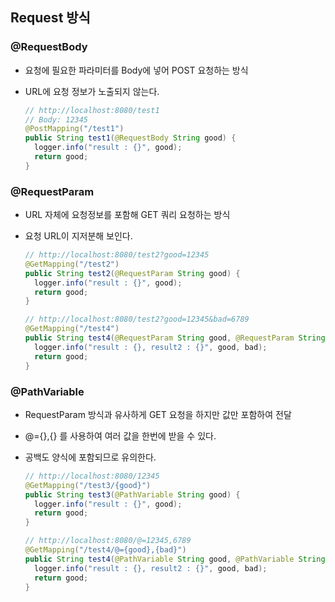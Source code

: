 ## Request 방식

### @RequestBody

- 요청에 필요한 파라미터를 Body에 넣어 POST 요청하는 방식

- URL에 요청 정보가 노출되지 않는다. 

  ```java
  // http://localhost:8080/test1
  // Body: 12345
  @PostMapping("/test1")
  public String test1(@RequestBody String good) {
    logger.info("result : {}", good);
    return good;
  }
  ```

### @RequestParam

- URL 자체에 요청정보를 포함해 GET 쿼리 요청하는 방식

- 요청 URL이 지저분해 보인다.

  ```java
  // http://localhost:8080/test2?good=12345
  @GetMapping("/test2")
  public String test2(@RequestParam String good) {
    logger.info("result : {}", good);
    return good;
  }
  ```

  ```java
  // http://localhost:8080/test2?good=12345&bad=6789
  @GetMapping("/test4")
  public String test4(@RequestParam String good, @RequestParam String bad) {
    logger.info("result : {}, result2 : {}", good, bad);
    return good;
  }
  ```

### @PathVariable

- RequestParam 방식과 유사하게 GET 요청을 하지만 값만 포함하여 전달

- @={},{} 를 사용하여 여러 값을 한번에 받을 수 있다.

- 공백도 양식에 포함되므로 유의한다.

  ```java
  // http://localhost:8080/12345
  @GetMapping("/test3/{good}")
  public String test3(@PathVariable String good) {
    logger.info("result : {}", good);
    return good;
  }
  ```

  ```java
  // http://localhost:8080/@=12345,6789
  @GetMapping("/test4/@={good},{bad}")
  public String test4(@PathVariable String good, @PathVariable String bad) {
    logger.info("result : {}, result2 : {}", good, bad);
    return good;
  }
  ```

  
